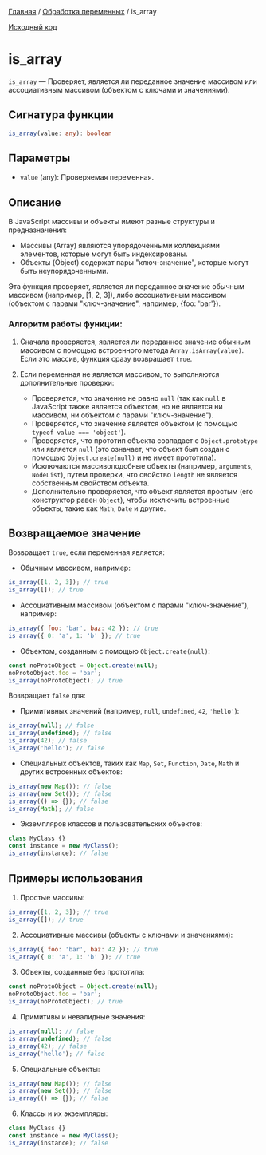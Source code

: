 [Главная](../../README.md) / [Обработка переменных](../variables.md) / is_array

[Исходный код](../../src/variables/is_array.mjs)

# is_array

`is_array` &mdash; Проверяет, является ли переданное значение массивом или ассоциативным массивом
(объектом с ключами и значениями).

## Сигнатура функции

```ts
is_array(value: any): boolean
```

## Параметры

-   `value` (any): Проверяемая переменная.

## Описание

В JavaScript массивы и объекты имеют разные структуры и предназначения:

-   Массивы (Array) являются упорядоченными коллекциями элементов, которые могут быть индексированы.
-   Объекты (Object) содержат пары "ключ-значение", которые могут быть неупорядоченными.

Эта функция проверяет, является ли переданное значение обычным массивом (например, [1, 2, 3]), либо
ассоциативным массивом (объектом с парами "ключ-значение", например, {foo: 'bar'}).

### Алгоритм работы функции:

1. Сначала проверяется, является ли переданное значение обычным массивом с помощью встроенного
   метода `Array.isArray(value)`. Если это массив, функция сразу возвращает `true`.

2. Если переменная не является массивом, то выполняются дополнительные проверки:

    - Проверяется, что значение не равно `null` (так как `null` в JavaScript также является
      объектом, но не является ни массивом, ни объектом с парами "ключ-значение").
    - Проверяется, что значение является объектом (с помощью `typeof value === 'object'`).
    - Проверяется, что прототип объекта совпадает с `Object.prototype` или является `null` (это
      означает, что объект был создан с помощью `Object.create(null)` и не имеет прототипа).
    - Исключаются массивоподобные объекты (например, `arguments`, `NodeList`), путем проверки, что
      свойство `length` не является собственным свойством объекта.
    - Дополнительно проверяется, что объект является простым (его конструктор равен `Object`), чтобы
      исключить встроенные объекты, такие как `Math`, `Date` и другие.

## Возвращаемое значение

Возвращает `true`, если переменная является:

-   Обычным массивом, например:

```js
is_array([1, 2, 3]); // true
is_array([]); // true
```

-   Ассоциативным массивом (объектом с парами "ключ-значение"), например:

```js
is_array({ foo: 'bar', baz: 42 }); // true
is_array({ 0: 'a', 1: 'b' }); // true
```

-   Объектом, созданным с помощью `Object.create(null)`:

```js
const noProtoObject = Object.create(null);
noProtoObject.foo = 'bar';
is_array(noProtoObject); // true
```

Возвращает `false` для:

-   Примитивных значений (например, `null`, `undefined`, `42`, `'hello'`):

```js
is_array(null); // false
is_array(undefined); // false
is_array(42); // false
is_array('hello'); // false
```

-   Специальных объектов, таких как `Map`, `Set`, `Function`, `Date`, `Math` и других встроенных
    объектов:

```js
is_array(new Map()); // false
is_array(new Set()); // false
is_array(() => {}); // false
is_array(Math); // false
```

-   Экземпляров классов и пользовательских объектов:

```js
class MyClass {}
const instance = new MyClass();
is_array(instance); // false
```

## Примеры использования

1. Простые массивы:

```js
is_array([1, 2, 3]); // true
is_array([]); // true
```

2. Ассоциативные массивы (объекты с ключами и значениями):

```js
is_array({ foo: 'bar', baz: 42 }); // true
is_array({ 0: 'a', 1: 'b' }); // true
```

3. Объекты, созданные без прототипа:

```js
const noProtoObject = Object.create(null);
noProtoObject.foo = 'bar';
is_array(noProtoObject); // true
```

4. Примитивы и невалидные значения:

```js
is_array(null); // false
is_array(undefined); // false
is_array(42); // false
is_array('hello'); // false
```

5. Специальные объекты:

```js
is_array(new Map()); // false
is_array(new Set()); // false
is_array(() => {}); // false
```

6. Классы и их экземпляры:

```js
class MyClass {}
const instance = new MyClass();
is_array(instance); // false
```

